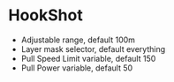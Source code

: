 # HookShot
 - Adjustable range, default 100m
 - Layer mask selector, default everything
 - Pull Speed Limit variable, default 150 
 - Pull Power variable, default 50
